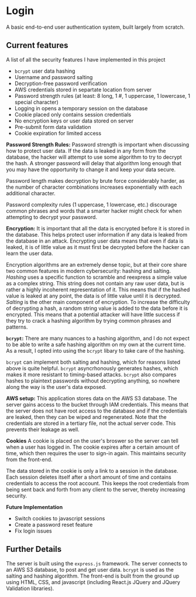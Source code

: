 # Login
A basic end-to-end user authentication system, built largely from scratch.

## Current features
A list of all the security features I have implemented in this project
* `bcrypt` user data hashing
* Username and password salting
* Decryption-free password verification
* AWS credentials stored in separtate location from server
* Password strength rules (at least: 8 long, 1 #, 1 uppercase, 1 lowercase, 1 special character)
* Logging in opens a temporary session on the database
* Cookie placed only contains session credentials
* No encryption keys or user data stored on server
* Pre-submit form data validation
* Cookie expiration for limited access


**Password Strength Rules:**
Password strength is important when discussing how to protect user data. If the data is leaked in any form from the database, the hacker will attempt to use some algorithm to try to decrypt the hash. A stronger password will delay that algorithm long enough that you may have the opportunity to change it and keep your data secure.

Password length makes decryption by brute force considerably harder, as the number of character combinations increases exponentially with each additional character. 

Password complexity rules (1 uppercase, 1 lowercase, etc.) discourage common phrases and words that a smarter hacker might check for when attempting to decrypt your password.

**Encryption:**
It is important that all the data is encrypted before it is stored in the database. This helps protect user information if any data is leaked from the database in an attack. Encrypting user data means that even if data is leaked, it is of little value as it must first be decrypted before the hacker can learn the user data.

Encryption algorithms are an extremely dense topic, but at their core share two common features in modern cybersecurity: hashing and salting. _Hashing_ uses a specific function to scramble and reexpress a simple value as a complex string. This string does not contain any raw user data, but is rather a highly incoherent representation of it. This means that if the hashed value is leaked at any point, the data is of little value until it is decrypted. _Salting_ is the other main component of encryption. To increase the difficulty of decrypting a hash, a random string value is added to the data before it is encrypted. This means that a potential attacker will have little success if they try to crack a hashing algorithm by trying common phrases and patterns.

**`bcrypt`:**
There are many nuances to a hashing algorithm, and I do not expect to be able to write a safe hashing algorithm on my own at the current time. As a result, I opted into using the `bcrypt` libary to take care of the hashing.

`bcrypt` can implement both salting and hashing, which for reasons listed above is quite helpful. `bcrypt` asyncrhonously generates hashes, which makes it more resistant to timing-based attacks. `bcrypt` also compares hashes to plaintext passwords without decrypting anything, so nowhere along the way is the user's data exposed.

**AWS setup:**
This application stores data on the AWS S3 database. The server gains access to the bucket through IAM credentials. This means that the server does not have root access to the database and if the credentials are leaked, then they can be wiped and regenerated. Note that the credentials are stored in a tertiary file, not the actual server code. This prevents their leakage as well.

**Cookies**
A cookie is placed on the user's broswer so the server can tell when a user has logged in. The cookie expires after a certain amount of time, which then requires the user to sign-in again. This maintains security from the front-end.

The data stored in the cookie is only a link to a session in the database. Each session deletes itself after a short amount of time and contains credentials to access the root account. This keeps the root credentials from being sent back and forth from any client to the server, thereby increasing security.

**Future Implementation**
- Switch cookies to javascript sessions
- Create a password reset feature
- Fix login issues

## Further Details
The server is built using the `express.js` framework. The server connects to an AWS S3 database, to post and get user data. `bcrypt` is used as the salting and hashing algorithm. The front-end is built from the ground up using HTML, CSS, and javascript (including React.js JQuery and JQuery Validation libraries). 

